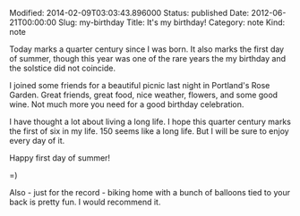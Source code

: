 Modified: 2014-02-09T03:03:43.896000
Status: published
Date: 2012-06-21T00:00:00
Slug: my-birthday
Title: It's my birthday!
Category: note
Kind: note

Today marks a quarter century since I was born. It also marks the first day of summer, though this year was one of the rare years the my birthday and the solstice did not coincide.

I joined some friends for a beautiful picnic last night in Portland's Rose Garden. Great friends, great food, nice weather, flowers, and some good wine. Not much more you need for a good birthday celebration.

I have thought a lot about living a long life. I hope this quarter century marks the first of six in my life. 150 seems like a long life. But I will be sure to enjoy every day of it.

Happy first day of summer!

=)

Also - just for the record - biking home with a bunch of balloons tied to your back is pretty fun. I would recommend it.

